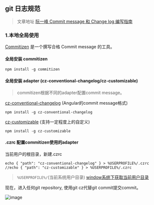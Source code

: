 ## git 日志规范

> 文章地址 [阮一峰 Commit message 和 Change log 编写指南](http://www.ruanyifeng.com/blog/2016/01/commit_message_change_log.html)


### 1.本地全局使用

[Commitizen](https://github.com/commitizen/cz-cli) 是一个撰写合格 Commit message 的工具。

#### 全局安装 commitizen
```
npm install -g commitizen

```
#### 全局安装 adapter (cz-conventional-changelog/cz-customizable)

> commitizen根据不同的adapter配置commit message。

[cz-conventional-changelog](https://github.com/commitizen/cz-conventional-changelog) (Angular的commit message格式)

```
npm install -g cz-conventional-changelog

```
[cz-customizable](https://github.com/leonardoanalista/cz-customizable) (支持一定程度上的自定义)

```
npm install -g cz-customizable

```
#### .czrc 配置commitizen使用的adapter

当前用户的根目录，新建.czrc

```
echo { "path": "cz-conventional-changelog" } > %USERPROFILE%/.czrc
//echo { "path": "cz-customizable" } > %USERPROFILE%/.czrc

```
> `%USERPROFILE%/`(当前系统用户目录) [window系统下获取当前用户目录](https://www.cnblogs.com/egan123/p/10115639.html)


现在，进入任何git repository, 使用git cz代替git commit提交commit。

![image](http://www.ruanyifeng.com/blogimg/asset/2016/bg2016010605.png)


